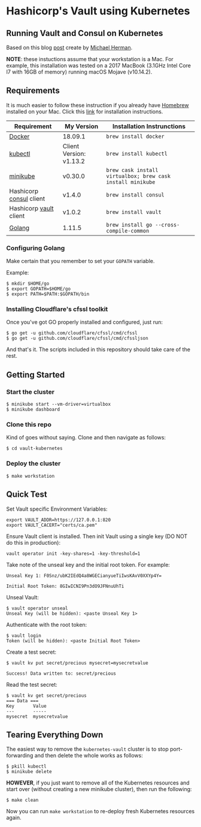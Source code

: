# Hashicorp's Vault using Kubernetes
## Running Vault and Consul on Kubernetes
Based on this blog [post](https://testdriven.io/blog/running-vault-and-consul-on-kubernetes/) create by [Michael Herman](https://github.com/mjhea0).

**NOTE**: these instuctions assume that your workstation is a Mac. For example, this installation was tested on a 2017 MacBook (3.1GHz Intel Core I7 with 16GB of memory) running macOS Mojave (v10.14.2).

## Requirements
It is much easier to follow these instruction if you already have [Homebrew](https://brew.sh/) installed on your Mac. Click this [link](https://brew.sh/) for installation instructions.

| Requirement | My Version | Installation Instrunctions |
| ----------- | ------- | -------------------------- |
| [Docker](https://docs.docker.com/docker-for-mac/install/) | 18.09.1 | `brew install docker` |
| [kubectl](https://kubernetes.io/docs/tasks/tools/install-kubectl/) | Client Version: v1.13.2 | `brew install kubectl` |
| [minikube](https://kubernetes.io/docs/tasks/tools/install-minikube/) | v0.30.0 | `brew cask install virtualbox; brew cask install minikube` |
| Hashicorp [consul](https://www.consul.io/) client | v1.4.0 | `brew install consul` |
| Hashicorp [vault](https://www.vaultproject.io/) client| v1.0.2 | `brew install vault` |
| [Golang](https://golang.org/doc/install) | 1.11.5 | `brew install go --cross-compile-common` |

### Configuring Golang

Make certain that you remember to set your `GOPATH` variable.  

Example:
```
$ mkdir $HOME/go
$ export GOPATH=$HOME/go
$ export PATH=$PATH:$GOPATH/bin
```

### Installing Cloudflare's cfssl toolkit
Once you've got GO properly installed and configured, just run:
```
$ go get -u github.com/cloudflare/cfssl/cmd/cfssl
$ go get -u github.com/cloudflare/cfssl/cmd/cfssljson
```
And that's it. The scripts included in this repository should take care of the rest.

## Getting Started

### Start the cluster
```
$ minikube start --vm-driver=virtualbox
$ minikube dashboard
```

### Clone this repo
Kind of goes without saying. Clone and then navigate as follows:
```
$ cd vault-kubernetes
```

### Deploy the cluster
```
$ make workstation
```

## Quick Test
Set Vault specific Environment Variables:
```
export VAULT_ADDR=https://127.0.0.1:820
export VAULT_CACERT="certs/ca.pem"
```  

Ensure Vault client is installed. Then init Vault using a single key (DO NOT do this in production):
```
vault operator init -key-shares=1 -key-threshold=1
```

Take note of the unseal key and the initial root token. For example:
```
Unseal Key 1: F0Snz/ubK2IEdQ4a8WGECianyueTiIwsKAvV0XXYp4Y=

Initial Root Token: 8GIwICNI9Pn3dO9JFNnuUhTi
```

Unseal Vault:
```
$ vault operator unseal
Unseal Key (will be hidden): <paste Unseal Key 1>
```

Authenticate with the root token:
```
$ vault login
Token (will be hidden): <paste Initial Root Token>
```

Create a test secret:
```
$ vault kv put secret/precious mysecret=mysecretvalue

Success! Data written to: secret/precious
```

Read the test secret:
```
$ vault kv get secret/precious
=== Data ===
Key       Value
---       -----
mysecret  mysecretvalue
```


## Tearing Everything Down
The easiest way to remove the `kubernetes-vault` cluster is to stop port-forwarding and then delete the whole works as follows:  
```
$ pkill kubectl
$ minikube delete
```

**HOWEVER**, if you just want to remove all of the Kubernetes resources and start over (without creating a new minikube cluster), then run the following:
```
$ make clean
```

Now you can run `make workstation` to re-deploy fresh Kubernetes resources again.